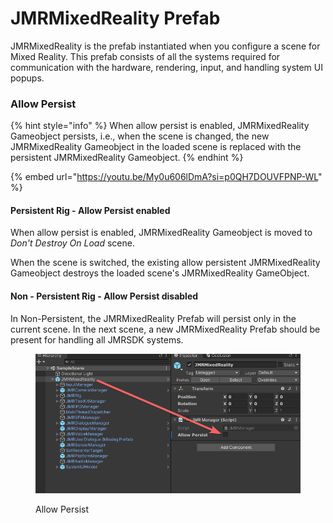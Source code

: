 # JMRMixedReality Prefab

JMRMixedReality is the prefab instantiated when you configure a scene for Mixed Reality. This prefab consists of all the systems required for communication with the hardware, rendering, input, and handling system UI popups.

### Allow Persist

{% hint style="info" %}
When allow persist is enabled, JMRMixedReality Gameobject persists, i.e., when the scene is changed, the new JMRMixedReality Gameobject in the loaded scene is replaced with the persistent JMRMixedReality Gameobject.
{% endhint %}

{% embed url="https://youtu.be/My0u606lDmA?si=p0QH7DOUVFPNP-WL" %}

#### Persistent Rig - Allow Persist enabled

When allow persist is enabled, JMRMixedReality Gameobject is moved to _Don't Destroy On Load_ scene.&#x20;

When the scene is switched, the existing allow persistent JMRMixedReality Gameobject destroys the loaded scene's JMRMixedReality GameObject.

#### Non - Persistent Rig - Allow Persist disabled

In Non-Persistent, the JMRMixedReality Prefab will persist only in the current scene. In the next scene, a new JMRMixedReality Prefab should be present for handling all JMRSDK systems.

<figure><img src="../.gitbook/assets/Unity_nNMpMLGKA9.png" alt=""><figcaption><p>Allow Persist</p></figcaption></figure>

